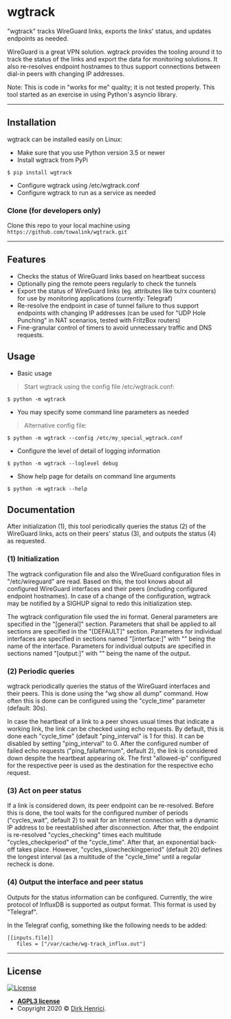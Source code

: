 # wgtrack

"wgtrack" tracks WireGuard links, exports the links' status, and updates endpoints as needed.

WireGuard is a great VPN solution. wgtrack provides the tooling around it to track the status of the links and export the data for monitoring solutions. It also re-resolves endpoint hostnames to thus support connections between dial-in peers with changing IP addresses.

Note: This is code in "works for me" quality; it is not tested properly. This tool started as an exercise in using Python's asyncio library.

---

## Installation

wgtrack can be installed easily on Linux:

- Make sure that you use Python version 3.5 or newer
- Install wgtrack from PyPi

```shell
$ pip install wgtrack
```

- Configure wgtrack using /etc/wgtrack.conf
- Configure wgtrack to run as a service as needed

### Clone (for developers only)

Clone this repo to your local machine using `https://github.com/towalink/wgtrack.git`

---

## Features

- Checks the status of WireGuard links based on heartbeat success
- Optionally ping the remote peers regularly to check the tunnels
- Export the status of WireGuard links (eg. attributes like tx/rx counters) for use by monitoring applications (currently: Telegraf)
- Re-resolve the endpoint in case of tunnel failure to thus support endpoints with changing IP addresses (can be used for "UDP Hole Punching" in NAT scenarios, tested with FritzBox routers)
- Fine-granular control of timers to avoid unnecessary traffic and DNS requests.

## Usage

- Basic usage

> Start wgtrack using the config file /etc/wgtrack.conf:

```shell
$ python -m wgtrack
```

- You may specify some command line parameters as needed

> Alternative config file:

```shell
$ python -m wgtrack --config /etc/my_special_wgtrack.conf
```
- Configure the level of detail of logging information

```shell
$ python -m wgtrack --loglevel debug
```

- Show help page for details on command line arguments

```shell
$ python -m wgtrack --help
```

## Documentation

After initialization (1), this tool periodically queries the status (2) of the WireGuard links, acts on their peers' status (3), and outputs the status (4) as requested.

### (1) Initialization

The wgtrack configuration file and also the WireGuard configuration files in "/etc/wireguard" are read. Based on this, the tool knows about all configured WireGuard interfaces and their peers (including configured endpoint hostnames). In case of a change of the configuration, wgtrack may be notified by a SIGHUP signal to redo this initialization step.

The wgtrack configuration file used the ini format. General parameters are specified in the "[general]" section. Parameters that shall be applied to all sections are specified in the "[DEFAULT]" section. Parameters for individual interfaces are specified in sections named "[interface:<ifname>]" with "<ifname>" being the name of the interface. Parameters for individual outputs are specified in sections named "[output:<outputname>]" with "<outputname>" being the name of the output.

### (2) Periodic queries

wgtrack periodically queries the status of the WireGuard interfaces and their peers. This is done using the "wg show all dump" command.
How often this is done can be configured using the "cycle_time" parameter (default: 30s).

In case the heartbeat of a link to a peer shows usual times that indicate a working link, the link can be checked using echo requests. By default, this is done each "cycle_time" (default "ping_interval" is 1 for this). It can be disabled by setting "ping_interval" to 0. After the configured number of failed echo requests ("ping_failafternum", default 2), the link is considered down despite the heartbeat appearing ok.
The first "allowed-ip" configured for the respective peer is used as the destination for the respective echo request.

### (3) Act on peer status

If a link is considered down, its peer endpoint can be re-resolved. Before this is done, the tool waits for the configured number of periods ("cycles_wait", default 2) to wait for an Internet connection with a dynamic IP address to be reestablished after disconnection. After that, the endpoint is re-resolved "cycles_checking" times each multitude "cycles_checkperiod" of the "cycle_time". After that, an exponential back-off takes place. However, "cycles_slowcheckingperiod" (default 20) defines the longest interval (as a multitude of the "cycle_time" until a regular recheck is done.

### (4) Output the interface and peer status

Outputs for the status information can be configured. Currently, the wire protocol of InfluxDB is supported as output format. This format is used by "Telegraf".

In the Telegraf config, something like the following needs to be added:
```
[[inputs.file]]
   files = ["/var/cache/wg-track_influx.out"]
```

---

## License

[![License](http://img.shields.io/:license-agpl3-blue.svg?style=flat-square)](https://opensource.org/licenses/AGPL-3.0)

- **[AGPL3 license](https://opensource.org/licenses/AGPL-3.0)**
- Copyright 2020 © <a href="https://www.towalink.net" target="_blank">Dirk Henrici</a>.
